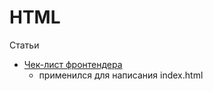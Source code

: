 # HTML

Статьи

- [Чек-лист фронтендера](https://habrahabr.ru/company/netologyru/blog/347740/)
    - применился для написания index.html